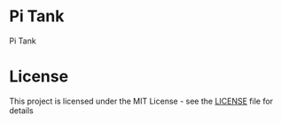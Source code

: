 Pi Tank
======
Pi Tank

# License

This project is licensed under the MIT License - see the [LICENSE](LICENSE) file for details
